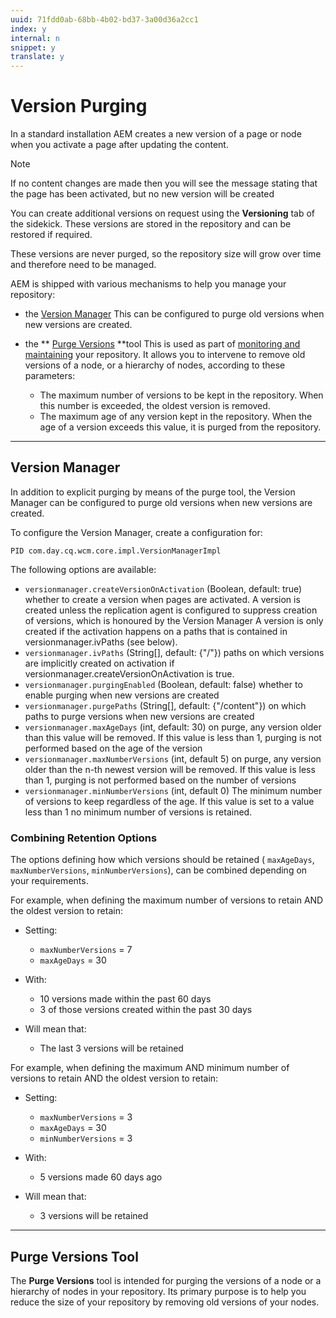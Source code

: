 ```yaml
---
uuid: 71fdd0ab-68bb-4b02-bd37-3a00d36a2cc1
index: y
internal: n
snippet: y
translate: y
---
```


# Version Purging

In a standard installation AEM creates a new version of a page or node when you activate a page after updating the content.

>[!NOTE]
>
><p>If no content changes are made then you will see the message stating that the page has been activated, but no new version will be created</p> 
You can create additional versions on request using the **Versioning** tab of the sidekick. These versions are stored in the repository and can be restored if required.

These versions are never purged, so the repository size will grow over time and therefore need to be managed.

AEM is shipped with various mechanisms to help you manage your repository:

* the [Version Manager](#VersionManager) This can be configured to purge old versions when new versions are created.
* the ** [Purge Versions](#PurgeVersionsTool) **tool This is used as part of [monitoring and maintaining](monitoring-and-maintaining.md) your repository. It allows you to intervene to remove old versions of a node, or a hierarchy of nodes, according to these parameters:

    * The maximum number of versions to be kept in the repository. When this number is exceeded, the oldest version is removed.    
    * The maximum age of any version kept in the repository. When the age of a version exceeds this value, it is purged from the repository.

---

## Version Manager
In addition to explicit purging by means of the purge tool, the Version Manager can be configured to purge old versions when new versions are created.

To configure the Version Manager, create a configuration for:

`PID com.day.cq.wcm.core.impl.VersionManagerImpl`

The following options are available:

* `versionmanager.createVersionOnActivation` (Boolean, default: true) whether to create a version when pages are activated. A version is created unless the replication agent is configured to suppress creation of versions, which is honoured by the Version Manager A version is only created if the activation happens on a paths that is contained in versionmanager.ivPaths (see below).
* `versionmanager.ivPaths` (String[], default: {"/"}) paths on which versions are implicitly created on activation if versionmanager.createVersionOnActivation is true.
* `versionmanager.purgingEnabled` (Boolean, default: false) whether to enable purging when new versions are created
* `versionmanager.purgePaths` (String[], default: {"/content"}) on which paths to purge versions when new versions are created
* `versionmanager.maxAgeDays` (int, default: 30) on purge, any version older than this value will be removed. If this value is less than 1, purging is not performed based on the age of the version
* `versionmanager.maxNumberVersions` (int, default 5) on purge, any version older than the n-th newest version will be removed. If this value is less than 1, purging is not performed based on the number of versions
* `versionmanager.minNumberVersions` (int, default 0) The minimum number of versions to keep regardless of the age. If this value is set to a value less than 1 no minimum number of versions is retained.

### Combining Retention Options
The options defining how which versions should be retained ( `maxAgeDays`, `maxNumberVersions`, `minNumberVersions`), can be combined depending on your requirements.

For example, when defining the maximum number of versions to retain AND the oldest version to retain:

* Setting:

    * `maxNumberVersions` = 7    
    * `maxAgeDays` = 30

* With:

    * 10 versions made within the past 60 days    
    * 3 of those versions created within the past 30 days

* Will mean that:

    * The last 3 versions will be retained

For example, when defining the maximum AND minimum number of versions to retain AND the oldest version to retain:

* Setting:

    * `maxNumberVersions` = 3    
    * `maxAgeDays` = 30    
    * `minNumberVersions` = 3

* With:

    * 5 versions made 60 days ago

* Will mean that:

    * 3 versions will be retained

---

## Purge Versions Tool
The **Purge Versions** tool is intended for purging the versions of a node or a hierarchy of nodes in your repository. Its primary purpose is to help you reduce the size of your repository by removing old versions of your nodes.

